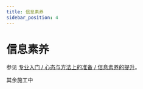 ```yaml
---
title: 信息素养
sidebar_position: 4
---
```


# 信息素养

参见 [专业入门 / 心态与方法上的准备 / 信息素养的提升](/getting-started/mental-preparation#5-信息素养的提升)。

其余施工中


